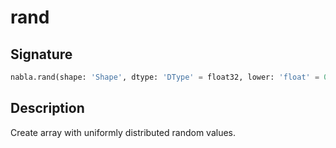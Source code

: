# rand

## Signature

```python
nabla.rand(shape: 'Shape', dtype: 'DType' = float32, lower: 'float' = 0.0, upper: 'float' = 1.0, device: 'Device' = Device(type=cpu,id=0), seed: 'int' = 0, batch_dims: 'Shape' = ()) -> 'Array'
```

## Description

Create array with uniformly distributed random values.

